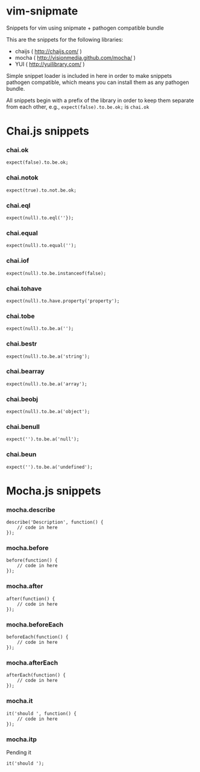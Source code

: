 vim-snipmate
============

Snippets for vim using snipmate + pathogen compatible bundle

This are the snippets for the following libraries: 
* chaijs ( http://chaijs.com/ )
* mocha ( http://visionmedia.github.com/mocha/ )
* YUI ( http://yuilibrary.com/ )

Simple snippet loader is included in here in order to make snippets pathogen compatible,
which means you can install them as any pathogen bundle.

All snippets begin with a prefix of the library in order to keep them separate
from each other, e.g., `expect(false).to.be.ok;` is `chai.ok`


Chai.js snippets
================

### chai.ok
	expect(false).to.be.ok;

### chai.notok
	expect(true).to.not.be.ok;

### chai.eql
	expect(null).to.eql(''});

### chai.equal
	expect(null).to.equal('');

### chai.iof
	expect(null).to.be.instanceof(false);

### chai.tohave
	expect(null).to.have.property('property');

### chai.tobe
	expect(null).to.be.a('');

### chai.bestr
	expect(null).to.be.a('string');

### chai.bearray
	expect(null).to.be.a('array');

### chai.beobj
	expect(null).to.be.a('object');

### chai.benull
	expect('').to.be.a('null');

### chai.beun
	expect('').to.be.a('undefined');


Mocha.js snippets
=================

### mocha.describe
	describe('Description', function() {
		// code in here
	});

### mocha.before
	before(function() {
		// code in here
	});

### mocha.after
	after(function() {
		// code in here
	});

### mocha.beforeEach
	beforeEach(function() {
		// code in here
	});

### mocha.afterEach
	afterEach(function() {
		// code in here
	});

### mocha.it
	it('should ', function() {
		// code in here
	});

### mocha.itp

Pending it

	it('should ');


